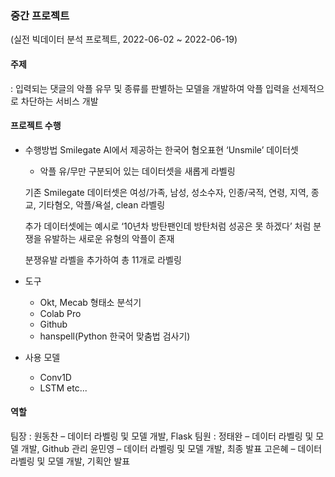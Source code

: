 ### 중간 프로젝트

(실전 빅데이터 분석 프로젝트, 2022-06-02 ~ 2022-06-19)

#### 주제

: 입력되는 댓글의 악플 유무 및 종류를 판별하는 모델을 개발하여 악플 입력을 선제적으로 차단하는 서비스 개발



#### 프로젝트 수행

- 수행방법
    Smilegate AI에서 제공하는 한국어 혐오표현 ‘Unsmile’ 데이터셋
    + 악플 유/무만 구분되어 있는 데이터셋을 새롭게 라벨링

    기존 Smilegate 데이터셋은 여성/가족, 남성, 성소수자, 인종/국적, 연령, 지역, 종교, 기타혐오, 악플/욕설, clean 라벨링

    추가 데이터셋에는 예시로 ‘10년차 방탄팬인데 방탄처럼 성공은 못 하겠다’ 처럼 분쟁을 유발하는 새로운 유형의 악플이 존재

    분쟁유발 라벨을 추가하여 총 11개로 라벨링

- 도구
    - Okt, Mecab 형태소 분석기
    - Colab Pro
    - Github
    - hanspell(Python 한국어 맞춤법 검사기)
- 사용 모델
    - Conv1D 
    - LSTM
     etc...



#### 역할
팀장 : 원동찬 – 데이터 라벨링 및 모델 개발, Flask
팀원 : 정태완 – 데이터 라벨링 및 모델 개발, Github 관리
       윤민영 – 데이터 라벨링 및 모델 개발, 최종 발표
       고은혜 – 데이터 라벨링 및 모델 개발, 기획안 발표
